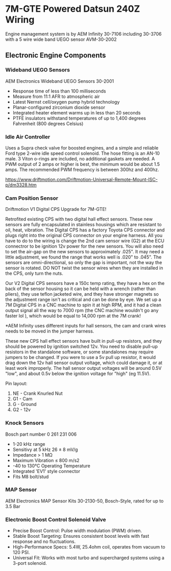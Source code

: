# 7M-GTE Powered Datsun 240Z Wiring

Engine management system is by AEM Infinity 30-7106 including 30-3706 with a 5 wire wide band UEGO sensor AVM-30-2002

## Electronic Engine Components

### Wideband UEGO Sensors

AEM Electronics Wideband UEGO Sensors 30-2001

* Response time of less than 100 milliseconds
* Measure from 11:1 AFR to atmospheric air
* Latest Nernst cell/oxygen pump hybrid technology
* Planar-configured zirconium dioxide sensor
* Integrated heater element warms up in less than 20 seconds
* PTFE insulators withstand temperatures of up to 1,400 degrees Fahrenheit (800 degrees Celsius)

### Idle Air Controller

Uses a Supra check valve for boosted engines, and a simple and reliable Ford type 2-wire idle speed control solenoid. The hose fitting is an AN-10 male. 3 Viton o-rings are included, no additional gaskets are needed. A PWM output of 2 amps or higher is best, the minimum would be about 1.5 amps. The recommended PWM frequency is between 300hz and 400hz.

https://www.driftmotion.com/Driftmotion-Universal-Remote-Mount-ISC-p/dm3328.htm


### Cam Position Sensor

Driftmotion V1 Digital CPS Upgrade for 7M-GTE!

Retrofited existing CPS with two digital hall effect sensors. These new sensors are fully encapsulated in stainless housings which are resistant to oil, heat, vibration. The Digital CPS has a factory Toyota CPS connector and plugs right into the original CPS connector on your engine harness. All you have to do to the wiring is change the 2nd cam sensor wire (G2) at the ECU connectror to be ignition 12v power for the new sensors. You will also need to set the air-gap on the new sensors to approximately .025". It may need a little adjustment, we found the range that works well is .020" to .045". The sensors are omni-directional, so only the gap is important, not the way the sensor is rotated. DO NOT twist the sensor wires when they are installed in the CPS, only turn the nuts.

Our V2 Digital CPS sensors have a 150c temp rating, they have a hex on the back of the sensor housing so it can be held with a wrench (rather than pliers), they use teflon jacketed wire, and they have stronger magnets so the adjustment range isn't as critical and can be done by eye. We set up a 7M Digital CPS in a CNC machine to spin it at high RPM, and it had a clean output signal all the way to 7000 rpm (the CNC machine wouldn't go any faster lol ), which would be equal to 14,000 rpm at the 7M crank!

*AEM Infinity uses different inputs for hall sensors, the cam and crank wires needs to be moved in the jumper harness.

These new CPS hall effect sensors have built in pull-up resistors, and they should be powered by ignition switched 12v. You need to disable pull-up resistors in the standalone software, or some standalones may require jumpers to be changed. If you were to use a 5v pull up resistor, it would drag down the 12v hall sensor output voltage, which could damage it, or at least work improperly. The hall sensor output voltages will be around 0.5V "low", and about 0.5v below the ignition voltage for "high" (eg 11.5V).

Pin layout:
1. NE - Crank Knurled Nut
2. G1 - Cam
3. G - Ground
4. G2 - 12v

### Knock Sensors

Bosch part number 0 261 231 006

* 1-20 kHz range
* Sensitivy at 5 kHz 26 ± 8 mV/g
* Impedance > 1 MΩ
* Maximum Vibration ≤ 800 m/s2
* -40 to 130°C Operating Temperature
* Integrated 'EV1' style connector
* Fits M8 bolt/stud

### MAP Sensor

AEM Electronics MAP Sensor Kits 30-2130-50, Bosch-Style, rated for up to 3.5 Bar

### Electronic Boost Control Solenoid Valve

* Precise Boost Control: Pulse width modulation (PWM) driven.
* Stable Boost Targeting: Ensures consistent boost levels with fast response and no fluctuations.
* High-Performance Specs: 5.4W, 25.4ohm coil, operates from vacuum to 120 PSI.
* Universal Fit: Works with most turbo and supercharged systems using a 3-port solenoid.
